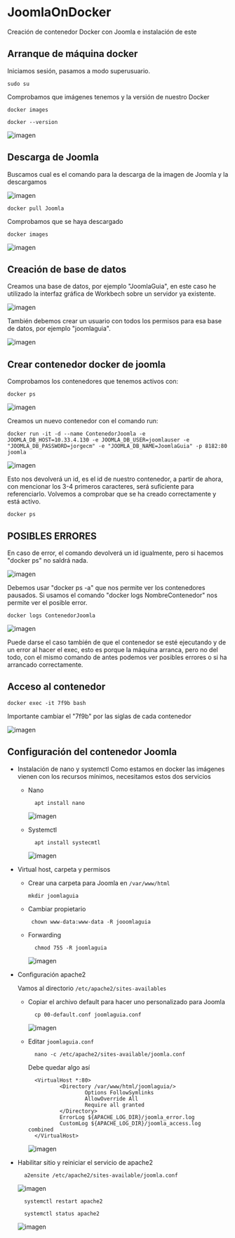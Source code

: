 # JoomlaOnDocker
Creación de contenedor Docker con Joomla e instalación de este

## Arranque de máquina docker
Iniciamos sesión, pasamos a modo superusuario.
```
sudo su
```
Comprobamos que imágenes tenemos y la versión de nuestro Docker
```
docker images
```
```
docker --version 
```
![imagen](https://github.com/EndOfBehelit/JoomlaOnDocker/assets/154753826/b046c829-4fce-4086-a9a7-6d2a4797c6a1)


## Descarga de Joomla
Buscamos cual es el comando para la descarga de la imagen de Joomla y la descargamos 

![imagen](https://github.com/EndOfBehelit/JoomlaOnDocker/assets/154753826/3a911a74-ea4b-4c4b-b87d-946199993f48)

```
docker pull Joomla
```
Comprobamos que se haya descargado
```
docker images
```

![imagen](https://github.com/EndOfBehelit/JoomlaOnDocker/assets/154753826/601c51d4-a3a9-4fc2-9586-cafcb34ab590)

## Creación de base de datos
Creamos una base de datos, por ejemplo "JoomlaGuia", en este caso he utilizado la interfaz gráfica de Workbech sobre un servidor ya existente.

![imagen](https://github.com/EndOfBehelit/JoomlaOnDocker/assets/154753826/839f9419-34ae-4bf6-a39a-91ef11ed4966)

También debemos crear un usuario con todos los permisos para esa base de datos, por ejemplo "joomlaguia".

![imagen](https://github.com/EndOfBehelit/JoomlaOnDocker/assets/154753826/1767ac97-5b6f-4d74-adb9-3c396701262c)

## Crear contenedor docker de joomla
Comprobamos los contenedores que tenemos activos con:
```
docker ps
```
![imagen](https://github.com/EndOfBehelit/JoomlaOnDocker/assets/154753826/2586f396-e625-4a89-94ba-46f3ea3b0def)

Creamos un nuevo contenedor con el comando run:
```
docker run -it -d --name ContenedorJoomla -e JOOMLA_DB_HOST=10.33.4.130 -e JOOMLA_DB_USER=joomlauser -e "JOOMLA_DB_PASSWORD=jorgecm" -e "JOOMLA_DB_NAME=JoomlaGuia" -p 8182:80 joomla
```
![imagen](https://github.com/EndOfBehelit/JoomlaOnDocker/assets/154753826/a2d0549b-00e3-488a-a546-8829d2dbb067)

Esto nos devolverá un id, es el id de nuestro contenedor, a partir de ahora, con mencionar los 3-4 primeros caracteres, será suficiente para referenciarlo.
Volvemos a comprobar que se ha creado correctamente y está activo.
```
docker ps
```

## POSIBLES ERRORES

En caso de error, el comando devolverá un id igualmente, pero si hacemos "docker ps" no saldrá nada.

![imagen](https://github.com/EndOfBehelit/JoomlaOnDocker/assets/154753826/628c0e45-4944-433f-9354-bf4fe174cac3)

Debemos usar "docker ps -a" que nos permite ver los contenedores pausados. Si usamos el comando "docker logs NombreContenedor" nos permite ver el posible error.
```
docker logs ContenedorJoomla
```

![imagen](https://github.com/EndOfBehelit/JoomlaOnDocker/assets/154753826/a1680e96-0378-4e3b-83ca-cf286d7a3d78)

Puede darse el caso también de que el contenedor se esté ejecutando y de un error al hacer el exec, esto es porque la máquina arranca, pero no del todo, con el mismo comando de antes podemos ver posibles errores o si ha arrancado correctamente.

## Acceso al contenedor

```
docker exec -it 7f9b bash
```
Importante cambiar el "7f9b" por las siglas de cada contenedor

![imagen](https://github.com/EndOfBehelit/JoomlaOnDocker/assets/154753826/b6931d83-b766-404c-9bf3-06bf646ed991)

## Configuración del contenedor Joomla
  
  * Instalación de nano y systemctl
    Como estamos en docker las imágenes vienen con los recursos mínimos, necesitamos estos dos servicios
    * Nano
        ```
          apt install nano
        ```
      ![imagen](https://github.com/EndOfBehelit/JoomlaOnDocker/assets/154753826/6f408b6b-681f-49e1-af3e-cf279c193b6c)

    * Systemctl
        ```
          apt install systecmtl
        ```
        ![imagen](https://github.com/EndOfBehelit/JoomlaOnDocker/assets/154753826/2850a61e-fd64-4727-ac29-7ef6dbc04281)

  * Virtual host, carpeta y permisos <br>

    * Crear una carpeta para Joomla en `/var/www/html`<br>
        ```
        mkdir joomlaguia
        ```
    * Cambiar propietario  <br>
      ```
       chown www-data:www-data -R jooomlaguia
      ```
    * Forwarding <br>
      ```
        chmod 755 -R joomlaguia
      ```

        ![imagen](https://github.com/EndOfBehelit/JoomlaOnDocker/assets/154753826/a9589b33-4b05-45be-8cb8-177774770265)

  * Configuración apache2 <br>

    Vamos al directorio `/etc/apache2/sites-availables`
    
    * Copiar el archivo default para hacer uno personalizado para Joomla <br>
      ```
        cp 00-default.conf joomlaguia.conf
      ```
      ![imagen](https://github.com/EndOfBehelit/JoomlaOnDocker/assets/154753826/9066cb89-081a-4c79-9ef1-4bfd2b9d4912)

    * Editar `joomlaguia.conf` <br>
      ```
        nano -c /etc/apache2/sites-available/joomla.conf
      ```
      Debe quedar algo así
      ```  
        <VirtualHost *:80>                
                <Directory /var/www/html/joomlaguia/>
                        Options FollowSymlinks
                        AllowOverride All
                        Require all granted
                </Directory>
                ErrorLog ${APACHE_LOG_DIR}/joomla_error.log
                CustomLog ${APACHE_LOG_DIR}/joomla_access.log combined
        </VirtualHost>
      ```
      ![imagen](https://github.com/EndOfBehelit/JoomlaOnDocker/assets/154753826/09fd227b-0049-4949-af99-e6e713885579)
  
  * Habilitar sitio y reiniciar el servicio de apache2
      ```
        a2ensite /etc/apache2/sites-available/joomla.conf
      ```
      ![imagen](https://github.com/EndOfBehelit/JoomlaOnDocker/assets/154753826/b7a19143-73e9-4e6e-945f-4e38ec395e66)

      ```
        systemctl restart apache2
      ```
      ```
        systemctl status apache2
      ```
      ![imagen](https://github.com/EndOfBehelit/JoomlaOnDocker/assets/154753826/4e93d33c-9f4d-4917-8f9a-70d141fa7fc4)

      
